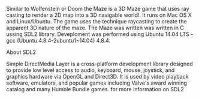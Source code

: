 
Similar to Wolfenstein or Doom the Maze is a 3D Maze game that uses ray casting to render a 2D map into a 3D navigable world!.
It runs on Mac OS X and Linux/Ubuntu. The game uses the technique raycasting to create the apparent 3D nature of the maze.
The Maze was written was written in C ussing SDL2 library. Deveploment was performed using Ubuntu 14.04 LTS - gcc (Ubuntu 4.8.4-2ubuntu1~14.04) 4.8.4.


About SDL2

Simple DirectMedia Layer is a cross-platform development library designed to provide low level access to audio, keyboard, mouse, joystick, and graphics hardware via OpenGL and Direct3D. It is used by video playback software, emulators, and popular games including Valve's award winning catalog and many Humble Bundle games. for more information on SDL2
